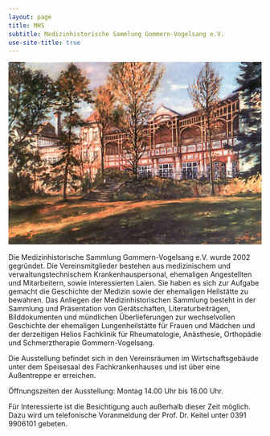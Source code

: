 ```yaml
---
layout: page
title: MHS
subtitle: Medizinhistorische Sammlung Gommern-Vogelsang e.V.
use-site-title: true
---
```


<img src="img/mhs/klinik-vogelsang-gemaelde-kh-leue-1988.png" />

Die Medizinhistorische Sammlung Gommern-Vogelsang e.V. wurde 2002 gegründet. Die Vereinsmitglieder bestehen aus medizinischem und verwaltungstechnischem Krankenhauspersonal, ehemaligen Angestellten und Mitarbeitern, sowie interessierten Laien. Sie haben es sich zur Aufgabe gemacht die Geschichte der Medizin sowie der ehemaligen Heilstätte zu bewahren. Das Anliegen der Medizinhistorischen Sammlung besteht in der Sammlung und Präsentation von Gerätschaften, Literaturbeiträgen, Bilddokumenten und mündlichen Überlieferungen zur wechselvollen Geschichte der ehemaligen Lungenheilstätte für Frauen und Mädchen und der derzeitigen Helios Fachklinik für Rheumatologie, Anästhesie, Orthopädie und Schmerztherapie Gommern-Vogelsang.

Die Ausstellung befindet sich in den Vereinsräumen im Wirtschaftsgebäude unter dem Speisesaal des Fachkrankenhauses und ist über eine Außentreppe er erreichen.

Öffnungszeiten der Ausstellung: Montag 14.00 Uhr bis 16.00 Uhr.

Für Interessierte ist die Besichtigung auch außerhalb dieser Zeit möglich. Dazu wird um telefonische Voranmeldung der Prof. Dr. Keitel unter 0391 9906101 gebeten.
